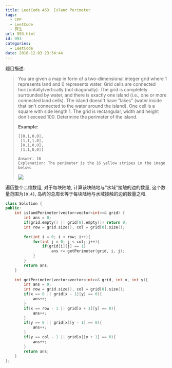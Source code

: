 ```yaml
---
title: LeetCode 463. Island Perimeter
tags:
  - CPP
  - LeetCode
  - 算法
url: 993.html
id: 993
categories:
  - LeetCode
date: 2016-12-03 23:34:44
---
```

题目描述:

> You are given a map in form of a two-dimensional integer grid where 1 represents land and 0 represents water. Grid cells are connected horizontally/vertically (not diagonally). The grid is completely surrounded by water, and there is exactly one island (i.e., one or more connected land cells). The island doesn't have "lakes" (water inside that isn't connected to the water around the island). One cell is a square with side length 1. The grid is rectangular, width and height don't exceed 100. Determine the perimeter of the island.
>
> **Example:**
>
> ```
> [[0,1,0,0],
>  [1,1,1,0],
>  [0,1,0,0],
>  [1,1,0,0]]
>
> Answer: 16
> Explanation: The perimeter is the 16 yellow stripes in the image below:
> ```
> ![](https://leetcode.com/static/images/problemset/island.png)

遍历整个二维数组, 对于每块陆地, 计算该块陆地与"水域"接触的边的数量, 这个数量范围为`[0,4]`, 岛屿的总周长等于每块陆地与水域接触的边的数量之和.

```cpp
class Solution {
public:
    int islandPerimeter(vector<vector<int>>& grid) {
        int ans = 0;
        if(grid.empty() || grid[0].empty()) return 0;
        int row = grid.size(), col = grid[0].size();
        
        for(int i = 0; i < row; i++){
            for(int j = 0; j < col; j++){
                if(grid[i][j] == 1)
                    ans += getPerimeter(grid, i, j);
            }
        }
        return ans;
    }
    
    int getPerimeter(vector<vector<int>>& grid, int x, int y){
        int ans = 0;
        int row = grid.size(), col = grid[0].size();
        if(x == 0 || grid[x - 1][y] == 0){
            ans++;
        }
        if(x == row - 1 || grid[x + 1][y] == 0){
            ans++;
        }
        if(y == 0 || grid[x][y - 1] == 0){
            ans++;
        }
        if(y == col - 1 || grid[x][y + 1] == 0){
            ans++;
        }
        return ans;
    }
};
```